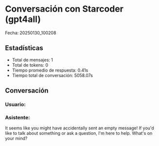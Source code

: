 # Conversación con Starcoder (gpt4all)
Fecha: 20250130_100208

## Estadísticas
- Total de mensajes: 1
- Total de tokens: 0
- Tiempo promedio de respuesta: 0.41s
- Tiempo total de conversación: 5058.07s

## Conversación
### Usuario:


### Asistente:
It seems like you might have accidentally sent an empty message! If you'd like to talk about something or ask a question, I'm here to help. What's on your mind?
